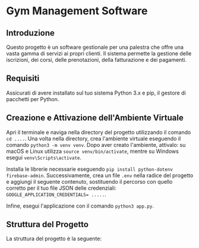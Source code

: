 # Gym Management Software

## Introduzione
Questo progetto è un software gestionale per una palestra che offre una vasta gamma di servizi ai propri clienti. Il sistema permette la gestione delle iscrizioni, dei corsi, delle prenotazioni, della fatturazione e dei pagamenti.

## Requisiti
Assicurati di avere installato sul tuo sistema Python 3.x e pip, il gestore di pacchetti per Python.

## Creazione e Attivazione dell'Ambiente Virtuale
Apri il terminale e naviga nella directory del progetto utilizzando il comando `cd ....`. Una volta nella directory, crea l'ambiente virtuale eseguendo il comando `python3 -m venv venv`. Dopo aver creato l'ambiente, attivalo: su macOS e Linux utilizza `source venv/bin/activate`, mentre su Windows esegui `venv\Scripts\activate`. 

Installa le librerie necessarie eseguendo `pip install python-dotenv firebase-admin`. Successivamente, crea un file `.env` nella radice del progetto e aggiungi il seguente contenuto, sostituendo il percorso con quello corretto per il tuo file JSON delle credenziali: `GOOGLE_APPLICATION_CREDENTIALS= .....`. 

Infine, esegui l'applicazione con il comando `python3 app.py`.

## Struttura del Progetto
La struttura del progetto è la seguente:


